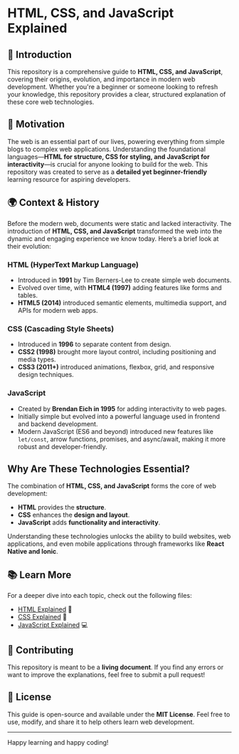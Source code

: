 # HTML, CSS, and JavaScript Explained

## 📖 Introduction
This repository is a comprehensive guide to **HTML, CSS, and JavaScript**, covering their origins, evolution, and importance in modern web development. Whether you're a beginner or someone looking to refresh your knowledge, this repository provides a clear, structured explanation of these core web technologies.

## 🎯 Motivation
The web is an essential part of our lives, powering everything from simple blogs to complex web applications. Understanding the foundational languages—**HTML for structure, CSS for styling, and JavaScript for interactivity**—is crucial for anyone looking to build for the web. This repository was created to serve as a **detailed yet beginner-friendly** learning resource for aspiring developers.

## 🌍 Context & History
Before the modern web, documents were static and lacked interactivity. The introduction of **HTML, CSS, and JavaScript** transformed the web into the dynamic and engaging experience we know today. Here’s a brief look at their evolution:

### **HTML (HyperText Markup Language)**
- Introduced in **1991** by Tim Berners-Lee to create simple web documents.
- Evolved over time, with **HTML4 (1997)** adding features like forms and tables.
- **HTML5 (2014)** introduced semantic elements, multimedia support, and APIs for modern web apps.

### **CSS (Cascading Style Sheets)**
- Introduced in **1996** to separate content from design.
- **CSS2 (1998)** brought more layout control, including positioning and media types.
- **CSS3 (2011+)** introduced animations, flexbox, grid, and responsive design techniques.

### **JavaScript**
- Created by **Brendan Eich in 1995** for adding interactivity to web pages.
- Initially simple but evolved into a powerful language used in frontend and backend development.
- Modern JavaScript (ES6 and beyond) introduced new features like `let/const`, arrow functions, promises, and async/await, making it more robust and developer-friendly.

## Why Are These Technologies Essential?
The combination of **HTML, CSS, and JavaScript** forms the core of web development:
- **HTML** provides the **structure**.
- **CSS** enhances the **design and layout**.
- **JavaScript** adds **functionality and interactivity**.

Understanding these technologies unlocks the ability to build websites, web applications, and even mobile applications through frameworks like **React Native and Ionic**.

## 📚 Learn More
For a deeper dive into each topic, check out the following files:
- [HTML Explained](./html.md) 📜
- [CSS Explained](./css.md) 🎨
- [JavaScript Explained](./js.md) 💻

## 🤝 Contributing
This repository is meant to be a **living document**. If you find any errors or want to improve the explanations, feel free to submit a pull request!

## 📜 License
This guide is open-source and available under the **MIT License**. Feel free to use, modify, and share it to help others learn web development.

---
Happy learning and happy coding!
